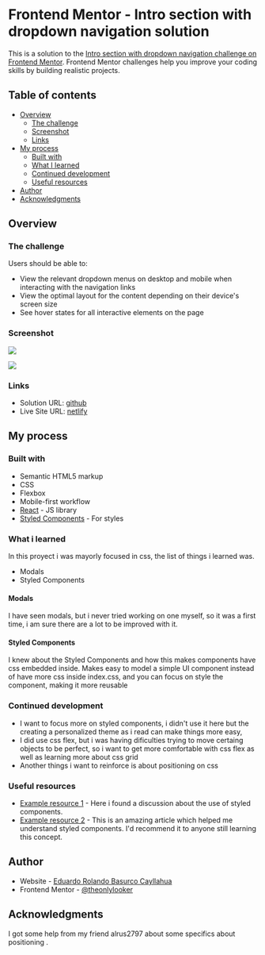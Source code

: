 # Frontend Mentor - Intro section with dropdown navigation solution

This is a solution to the [Intro section with dropdown navigation challenge on Frontend Mentor](https://www.frontendmentor.io/challenges/intro-section-with-dropdown-navigation-ryaPetHE5). Frontend Mentor challenges help you improve your coding skills by building realistic projects.

## Table of contents

- [Overview](#overview)
  - [The challenge](#the-challenge)
  - [Screenshot](#screenshot)
  - [Links](#links)
- [My process](#my-process)
  - [Built with](#built-with)
  - [What I learned](#what-i-learned)
  - [Continued development](#continued-development)
  - [Useful resources](#useful-resources)
- [Author](#author)
- [Acknowledgments](#acknowledgments)

## Overview

### The challenge

Users should be able to:

- View the relevant dropdown menus on desktop and mobile when interacting with the navigation links
- View the optimal layout for the content depending on their device's screen size
- See hover states for all interactive elements on the page

### Screenshot

![](./screenshots/desktop-version.png.jpg)

![](./screenshots/mobile-version.png.jpg)

### Links

- Solution URL: [github](https://github.com/theonlylooker/dropdown-navigation)
- Live Site URL: [netlify](https://moonlit-panda-ff1f33.netlify.app/)

## My process

### Built with

- Semantic HTML5 markup
- CSS
- Flexbox
- Mobile-first workflow
- [React](https://reactjs.org/) - JS library
- [Styled Components](https://styled-components.com/) - For styles

### What i learned

In this proyect i was mayorly focused in css, the list of things i learned was.

- Modals
- Styled Components

#### Modals

I have seen modals, but i never tried working on one myself, so it was a first time, i am sure there are a lot to be improved with it.

#### Styled Components

I knew about the Styled Components and how this makes components have css embedded inside. Makes easy to model a simple UI component instead of have more css inside index.css, and you can focus on style the component, making it more reusable

### Continued development

- I want to focus more on styled components, i didn't use it here but the creating a personalized theme as i read can make things more easy,
- I did use css flex, but i was having dificulties trying to move certaing objects to be perfect, so i want to get more comfortable with css flex as well as learning more about css grid
- Another things i want to reinforce is about positioning on css

### Useful resources

- [Example resource 1](https://medium.com/building-crowdriff/styled-components-to-use-or-not-to-use-a6bb4a7ffc21) - Here i found a discussion about the use of styled components.
- [Example resource 2](https://dev.to/elijahtrillionz/complete-guide-on-how-to-use-styled-components-in-react-360c) - This is an amazing article which helped me understand styled components. I'd recommend it to anyone still learning this concept.

## Author

- Website - [Eduardo Rolando Basurco Cayllahua](https://www.your-site.com)
- Frontend Mentor - [@theonlylooker](https://www.frontendmentor.io/profile/theonlylooker)

## Acknowledgments

I got some help from my friend alrus2797 about some specifics about positioning .
